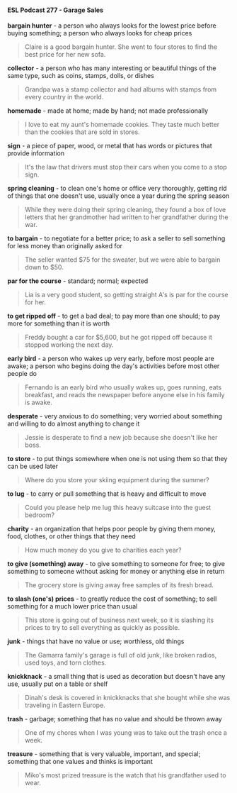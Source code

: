 #### ESL Podcast 277 - Garage Sales

**bargain hunter** - a person who always looks for the lowest price before buying
something; a person who always looks for cheap prices

> Claire is a good bargain hunter. She went to four stores to find the best price
for her new sofa.

**collector** - a person who has many interesting or beautiful things of the same
type, such as coins, stamps, dolls, or dishes

> Grandpa was a stamp collector and had albums with stamps from every country
in the world.

**homemade** - made at home; made by hand; not made professionally

> I love to eat my aunt's homemade cookies. They taste much better than the
cookies that are sold in stores.

**sign** - a piece of paper, wood, or metal that has words or pictures that provide
information

> It's the law that drivers must stop their cars when you come to a stop sign.

**spring cleaning** - to clean one's home or office very thoroughly, getting rid of
things that one doesn't use, usually once a year during the spring season

> While they were doing their spring cleaning, they found a box of love letters that
her grandmother had written to her grandfather during the war.

**to bargain** - to negotiate for a better price; to ask a seller to sell something for
less money than originally asked for

> The seller wanted $75 for the sweater, but we were able to bargain down to
$50.

**par for the course** - standard; normal; expected

> Lia is a very good student, so getting straight A's is par for the course for her.

**to get ripped off** - to get a bad deal; to pay more than one should; to pay more
for something than it is worth

> Freddy bought a car for $5,600, but he got ripped off because it stopped
working the next day.

**early bird** - a person who wakes up very early, before most people are awake; a
person who begins doing the day's activities before most other people do

> Fernando is an early bird who usually wakes up, goes running, eats breakfast,
and reads the newspaper before anyone else in his family is awake.

**desperate** - very anxious to do something; very worried about something and
willing to do almost anything to change it

> Jessie is desperate to find a new job because she doesn't like her boss.

**to store** - to put things somewhere when one is not using them so that they can
be used later

> Where do you store your skiing equipment during the summer?

**to lug** - to carry or pull something that is heavy and difficult to move

> Could you please help me lug this heavy suitcase into the guest bedroom?

**charity** - an organization that helps poor people by giving them money, food,
clothes, or other things that they need

> How much money do you give to charities each year?

**to give (something) away** - to give something to someone for free; to give
something to someone without asking for money or anything else in return

> The grocery store is giving away free samples of its fresh bread.

**to slash (one's) prices** - to greatly reduce the cost of something; to sell
something for a much lower price than usual

> This store is going out of business next week, so it is slashing its prices to try to
sell everything as quickly as possible.

**junk** - things that have no value or use; worthless, old things

> The Gamarra family's garage is full of old junk, like broken radios, used toys,
and torn clothes.

**knickknack** - a small thing that is used as decoration but doesn't have any use,
usually put on a table or shelf

> Dinah's desk is covered in knickknacks that she bought while she was traveling
in Eastern Europe.

**trash** - garbage; something that has no value and should be thrown away

> One of my chores when I was young was to take out the trash once a week.

**treasure** - something that is very valuable, important, and special; something
that one values and thinks is important

> Miko's most prized treasure is the watch that his grandfather used to wear.

